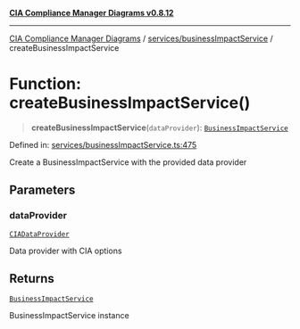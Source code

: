 [**CIA Compliance Manager Diagrams v0.8.12**](../../../README.md)

***

[CIA Compliance Manager Diagrams](../../../modules.md) / [services/businessImpactService](../README.md) / createBusinessImpactService

# Function: createBusinessImpactService()

> **createBusinessImpactService**(`dataProvider`): [`BusinessImpactService`](../classes/BusinessImpactService.md)

Defined in: [services/businessImpactService.ts:475](https://github.com/Hack23/cia-compliance-manager/blob/e7811142a771ec75716a7ce3a0d60f18cb91cd06/src/services/businessImpactService.ts#L475)

Create a BusinessImpactService with the provided data provider

## Parameters

### dataProvider

[`CIADataProvider`](../../../types/interfaces/CIADataProvider.md)

Data provider with CIA options

## Returns

[`BusinessImpactService`](../classes/BusinessImpactService.md)

BusinessImpactService instance
